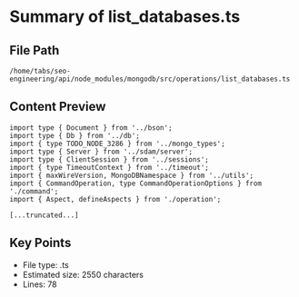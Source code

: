 # Summary of list_databases.ts
  
## File Path
`/home/tabs/seo-engineering/api/node_modules/mongodb/src/operations/list_databases.ts`

## Content Preview
```
import type { Document } from '../bson';
import type { Db } from '../db';
import { type TODO_NODE_3286 } from '../mongo_types';
import type { Server } from '../sdam/server';
import type { ClientSession } from '../sessions';
import { type TimeoutContext } from '../timeout';
import { maxWireVersion, MongoDBNamespace } from '../utils';
import { CommandOperation, type CommandOperationOptions } from './command';
import { Aspect, defineAspects } from './operation';

[...truncated...]
```

## Key Points
- File type: .ts
- Estimated size: 2550 characters
- Lines: 78
